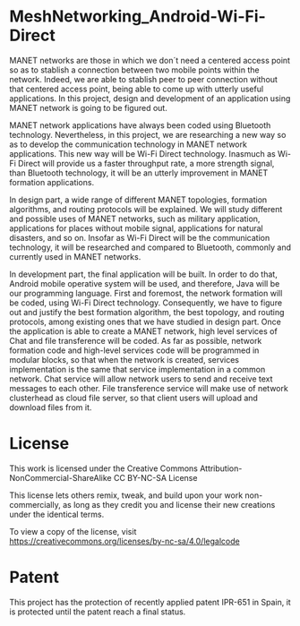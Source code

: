 # MeshNetworking_Android-Wi-Fi-Direct

MANET networks are those in which we don´t need a centered access point so as to stablish a connection between two mobile points within the network. Indeed, we are able to stablish peer to peer connection without that centered access point, being able to come up with utterly useful applications. In this project, design and development of an application using MANET network is going to be figured out.

MANET network applications have always been coded using Bluetooth technology. Nevertheless, in this project, we are researching a new way so as to develop the communication technology in MANET network applications. This new way will be Wi-Fi Direct technology. Inasmuch as Wi-Fi Direct will provide us a faster throughput rate, a more strength signal, than Bluetooth technology, it will be an utterly improvement in MANET formation applications.

In design part, a wide range of different MANET topologies, formation algorithms, and routing protocols will be explained. We will study different and possible uses of MANET networks, such as military application, applications for places without mobile signal, applications for natural disasters, and so on. Insofar as Wi-Fi Direct will be the communication technology, it will be researched and compared to Bluetooth, commonly and currently used in MANET networks.
	
In development part, the final application will be built. In order to do that, Android mobile operative system will be used, and therefore, Java   will be our programming language. First and foremost, the network formation will be coded, using Wi-Fi Direct technology. Consequently, we have to figure out and justify the best formation algorithm, the best topology, and routing protocols, among existing ones that we have studied in design part. Once the application is able to create a MANET network, high level services of Chat and file transference will be coded. As far as possible, network formation code and high-level services code will be programmed in modular blocks, so that when the network is created, services implementation is the same that service implementation in a common network. Chat service will allow network users to send and receive text messages to each other. File transference service will make use of network clusterhead as cloud file server, so that client users will upload and download files from it.

# License 

This work is licensed under the Creative Commons
Attribution-NonCommercial-ShareAlike CC BY-NC-SA License 

This license lets others remix, tweak, and build upon your work
non-commercially, as long as they credit you and license their new 
creations under the identical terms.

To view a copy of the license, visit https://creativecommons.org/licenses/by-nc-sa/4.0/legalcode

# Patent

This project has the protection of recently applied patent IPR-651 in Spain, it is protected until the patent reach a final status.
